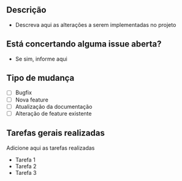 ## Descrição
- Descreva aqui as alterações a serem implementadas no projeto

## Está concertando alguma issue aberta?
- Se sim, informe aqui

## Tipo de mudança
 - [ ] Bugfix
 - [ ] Nova feature
 - [ ] Atualização da documentação
 - [ ] Alteração de feature existente

## Tarefas gerais realizadas
Adicione aqui as tarefas realizadas
- Tarefa 1
- Tarefa 2
- Tarefa 3
